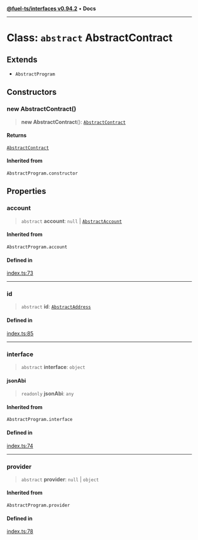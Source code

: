 [**@fuel-ts/interfaces v0.94.2**](../index.md) • **Docs**

***

# Class: `abstract` AbstractContract

## Extends

- `AbstractProgram`

## Constructors

### new AbstractContract()

> **new AbstractContract**(): [`AbstractContract`](AbstractContract.md)

#### Returns

[`AbstractContract`](AbstractContract.md)

#### Inherited from

`AbstractProgram.constructor`

## Properties

### account

> `abstract` **account**: `null` \| [`AbstractAccount`](AbstractAccount.md)

#### Inherited from

`AbstractProgram.account`

#### Defined in

[index.ts:73](https://github.com/FuelLabs/fuels-ts/blob/60e570b347e0262535adb24c6b13f5d26907fabb/packag./src/index.ts#L73)

***

### id

> `abstract` **id**: [`AbstractAddress`](AbstractAddress.md)

#### Defined in

[index.ts:85](https://github.com/FuelLabs/fuels-ts/blob/60e570b347e0262535adb24c6b13f5d26907fabb/packag./src/index.ts#L85)

***

### interface

> `abstract` **interface**: `object`

#### jsonAbi

> `readonly` **jsonAbi**: `any`

#### Inherited from

`AbstractProgram.interface`

#### Defined in

[index.ts:74](https://github.com/FuelLabs/fuels-ts/blob/60e570b347e0262535adb24c6b13f5d26907fabb/packag./src/index.ts#L74)

***

### provider

> `abstract` **provider**: `null` \| `object`

#### Inherited from

`AbstractProgram.provider`

#### Defined in

[index.ts:78](https://github.com/FuelLabs/fuels-ts/blob/60e570b347e0262535adb24c6b13f5d26907fabb/packag./src/index.ts#L78)
